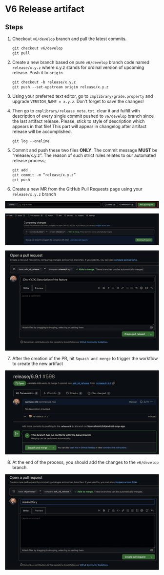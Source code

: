 # V6 Release artifact

## Steps
1. Checkout `v6/develop` branch and pull the latest commits.
    ```
    git checkout v6/develop
    git pull
    ```
2. Create a new branch based on pure `v6/develop` branch code named `release/x.y.z` where x.y.z stands for ordinal version of upcoming release. Push it to `origin`.
    ```
    git checkout -b release/x.y.z
    git push --set-upstream origin release/x.y.z
    ```

3. Using your preferred text editor, go to `cmplibrary/grade.property` and upgrade `VERSION_NAME = x.y.z`. Don't forget to save the changes!
4. Then go to `cmplibrary/release_note.txt`, clear it and fulfill with description of every single commit pushed to `v6/develop`
   branch since the last artifact release. Please, stick to style of description which appears in that file!
   This part will appear in changelog after artifact release will be accomplished.
     ```
    git log --oneline
    ```
5. Commit and push these two files **ONLY**. The commit message **MUST** be “release/x.y.z”. The reason of such strict
   rules relates to our automated release process;
    ```
    git add .
    git commit -m “release/x.y.z”
    git push
    ```
6. Create a new MR from the GitHub Pull Requests page using your `release/x.y.z` branch

![v6_new_pr](art/v6_new_pr.png)

![v6_comparing_changes](art/v6_comparing_changes.png)

![v6_create_pr.png](art/v6_create_pr.png)

7. After the creation of the PR, hit `Squash and merge` to trigger the workflow to create the new artifact

![v6_squash_and_merge.png](art/v6_squash_and_merge.png)

8. At the end of the process, you should add the changes to the `v6/develop` branch.

![v6_re-sync-with-v6_develop](art/v6_re-sync-with-v6_develop.png)








